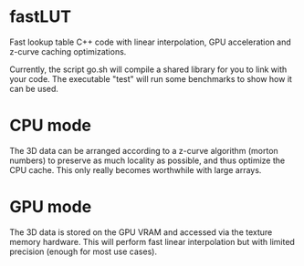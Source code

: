 # fastLUT
Fast lookup table C++ code with linear interpolation, GPU acceleration and z-curve caching optimizations.

Currently, the script go.sh will compile a shared library for you to link with your code. The executable "test" will run some benchmarks to show how it can be used. 

# CPU mode
The 3D data can be arranged according to a z-curve algorithm (morton numbers) to preserve as much locality as possible, and thus optimize the CPU cache. This only really becomes worthwhile with large arrays.

# GPU mode
The 3D data is stored on the GPU VRAM and accessed via the texture memory hardware. This will perform fast linear interpolation but with limited precision (enough for most use cases).